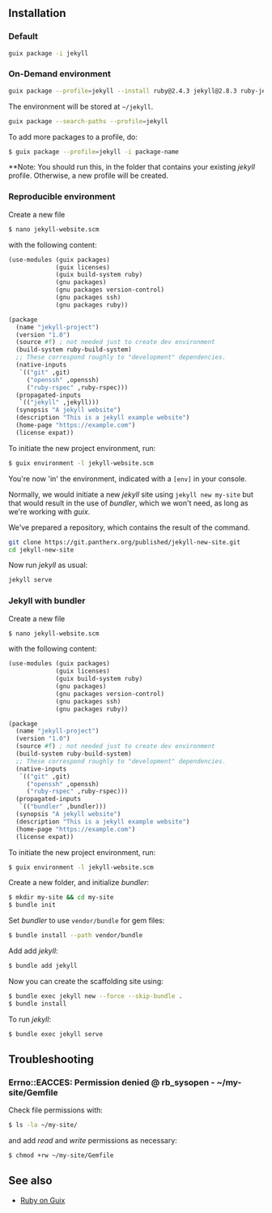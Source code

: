 ---
---

## Installation

### Default

```bash
guix package -i jekyll
```

<!-- TODO: Complete instructions to install, and use jekyll -->

### On-Demand environment

```bash
guix package --profile=jekyll --install ruby@2.4.3 jekyll@2.8.3 ruby-jekyll-watch@2.0.0
```

The environment will be stored at `~/jekyll`.

```bash
guix package --search-paths --profile=jekyll
```

<!-- TODO: Complete instructions to create on-demand jekyll environment -->

To add more packages to a profile, do:

```bash
$ guix package --profile=jekyll -i package-name
```

**Note: You should run this, in the folder that contains your existing _jekyll_ profile. Otherwise, a new profile will be created.

### Reproducible environment

Create a new file

```bash
$ nano jekyll-website.scm
```

with the following content:

```scheme
(use-modules (guix packages)
             (guix licenses)
             (guix build-system ruby)
             (gnu packages)
             (gnu packages version-control)
             (gnu packages ssh)
             (gnu packages ruby))

(package
  (name "jekyll-project")
  (version "1.0")
  (source #f) ; not needed just to create dev environment
  (build-system ruby-build-system)
  ;; These correspond roughly to "development" dependencies.
  (native-inputs
   `(("git" ,git)
     ("openssh" ,openssh)
     ("ruby-rspec" ,ruby-rspec)))
  (propagated-inputs
   `(("jekyll" ,jekyll)))
  (synopsis "A jekyll website")
  (description "This is a jekyll example website")
  (home-page "https://example.com")
  (license expat))
```

To initiate the new project environment, run:

```bash
$ guix environment -l jekyll-website.scm
```

You're now 'in' the environment, indicated with a `[env]` in your console.

Normally, we would initiate a new _jekyll_ site using `jekyll new my-site` but that would result in the use of _bundler_, which we won't need, as long as we're working with _guix_.

We've prepared a repository, which contains the result of the command.

```bash
git clone https://git.pantherx.org/published/jekyll-new-site.git
cd jekyll-new-site
```

<!-- TODO: jekyll 3.8.3 | Error:  The minima theme could not be found. Prepare without minima! -->

Now run _jekyll_ as usual:

```bash
jekyll serve
```

### Jekyll with bundler

Create a new file

```bash
$ nano jekyll-website.scm
```

with the following content:

```scheme
(use-modules (guix packages)
             (guix licenses)
             (guix build-system ruby)
             (gnu packages)
             (gnu packages version-control)
             (gnu packages ssh)
             (gnu packages ruby))

(package
  (name "jekyll-project")
  (version "1.0")
  (source #f) ; not needed just to create dev environment
  (build-system ruby-build-system)
  ;; These correspond roughly to "development" dependencies.
  (native-inputs
   `(("git" ,git)
     ("openssh" ,openssh)
     ("ruby-rspec" ,ruby-rspec)))
  (propagated-inputs
   `(("bundler" ,bundler)))
  (synopsis "A jekyll website")
  (description "This is a jekyll example website")
  (home-page "https://example.com")
  (license expat))
```

To initiate the new project environment, run:

```bash
$ guix environment -l jekyll-website.scm
```

Create a new folder, and initialize _bundler_:

```bash
$ mkdir my-site && cd my-site
$ bundle init
```

Set _bundler_ to use `vendor/bundle` for gem files:

```bash
$ bundle install --path vendor/bundle
```

Add add _jekyll_:

```bash
$ bundle add jekyll
```

Now you can create the scaffolding site using:

```bash
$ bundle exec jekyll new --force --skip-bundle .
$ bundle install
```

To run _jekyll_:

```bash
$ bundle exec jekyll serve
```

<!-- TODO: bundler: command not found: jekyll -->

## Troubleshooting

### Errno::EACCES: Permission denied @ rb_sysopen - ~/my-site/Gemfile

Check file permissions with:

```bash
$ ls -la ~/my-site/
```

and add _read_ and _write_ permissions as necessary:

```bash
$ chmod +rw ~/my-site/Gemfile
```

## See also

- [Ruby on Guix](https://dthompson.us/ruby-on-guix.html)